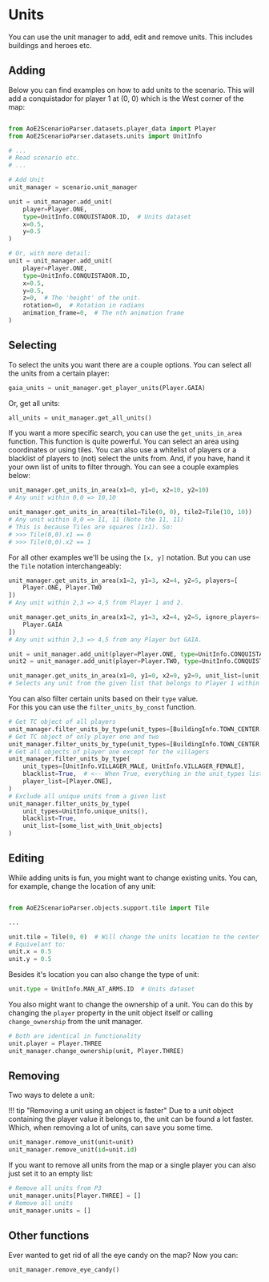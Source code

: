 # Units

You can use the unit manager to add, edit and remove units. This
includes buildings and heroes etc.

## Adding

Below you can find examples on how to add units to the scenario. This
will add a conquistador for player 1 at (0, 0) which is the West corner
of the map:

```py

from AoE2ScenarioParser.datasets.player_data import Player
from AoE2ScenarioParser.datasets.units import UnitInfo

# ... 
# Read scenario etc.
# ...

# Add Unit
unit_manager = scenario.unit_manager

unit = unit_manager.add_unit(
    player=Player.ONE,
    type=UnitInfo.CONQUISTADOR.ID,  # Units dataset
    x=0.5,
    y=0.5
)

# Or, with more detail:
unit = unit_manager.add_unit(
    player=Player.ONE,
    type=UnitInfo.CONQUISTADOR.ID,
    x=0.5,
    y=0.5,
    z=0,  # The 'height' of the unit. 
    rotation=0,  # Rotation in radians
    animation_frame=0,  # The nth animation frame
)
```

## Selecting

To select the units you want there are a couple options. You can select
all the units from a certain player:

```py
gaia_units = unit_manager.get_player_units(Player.GAIA)
```

Or, get all units:

```py
all_units = unit_manager.get_all_units()
```

If you want a more specific search, you can use the `get_units_in_area`
function. This function is quite powerful. You can select an area using
coordinates or using tiles. You can also use a whitelist of players or a
blacklist of players to (not) select the units from. And, if you have,
hand it your own list of units to filter through. You can see a couple
examples below:

```py
unit_manager.get_units_in_area(x1=0, y1=0, x2=10, y2=10)
# Any unit within 0,0 => 10,10

unit_manager.get_units_in_area(tile1=Tile(0, 0), tile2=Tile(10, 10))
# Any unit within 0,0 => 11, 11 (Note the 11, 11)
# This is because Tiles are squares (1x1). So: 
# >>> Tile(0,0).x1 == 0
# >>> Tile(0,0).x2 == 1
```

For all other examples we'll be using the ``[x, y]`` notation. But you can use the ``Tile`` notation interchangeably:

```py
unit_manager.get_units_in_area(x1=2, y1=3, x2=4, y2=5, players=[
    Player.ONE, Player.TWO
])
# Any unit within 2,3 => 4,5 from Player 1 and 2.

unit_manager.get_units_in_area(x1=2, y1=3, x2=4, y2=5, ignore_players=[
    Player.GAIA
])
# Any unit within 2,3 => 4,5 from any Player but GAIA.

unit = unit_manager.add_unit(player=Player.ONE, type=UnitInfo.CONQUISTADOR.ID, x=5, y=1)
unit2 = unit_manager.add_unit(player=Player.TWO, type=UnitInfo.CONQUISTADOR.ID, x=1, y=5)

unit_manager.get_units_in_area(x1=0, y1=0, x2=9, y2=9, unit_list=[unit, unit2], players=[Player.ONE])
# Selects any unit from the given list that belongs to Player 1 within 0,0 => 9,9.
```

You can also filter certain units based on their `type` value.  
For this you can use the `filter_units_by_const` function.

```py
# Get TC object of all players
unit_manager.filter_units_by_type(unit_types=[BuildingInfo.TOWN_CENTER.ID])
# Get TC object of only player one and two
unit_manager.filter_units_by_type(unit_types=[BuildingInfo.TOWN_CENTER.ID], player_list=[Player.ONE, Player.TWO])
# Get all objects of player one except for the villagers
unit_manager.filter_units_by_type(
    unit_types=[UnitInfo.VILLAGER_MALE, UnitInfo.VILLAGER_FEMALE],
    blacklist=True,  # <-- When True, everything in the unit_types list will be excluded instead of included
    player_list=[Player.ONE],
)
# Exclude all unique units from a given list
unit_manager.filter_units_by_type(
    unit_types=UnitInfo.unique_units(),
    blacklist=True,
    unit_list=[some_list_with_Unit_objects]
)
```

## Editing

While adding units is fun, you might want to change existing units. You
can, for example, change the location of any unit:

```py

from AoE2ScenarioParser.objects.support.tile import Tile

...

unit.tile = Tile(0, 0)  # Will change the units location to the center of tile 0,0
# Equivelant to:
unit.x = 0.5
unit.y = 0.5
```

Besides it's location you can also change the type of unit:

```py
unit.type = UnitInfo.MAN_AT_ARMS.ID  # Units dataset
```

You also might want to change the ownership of a unit. You can do this by 
changing the `player` property in the unit object itself or calling 
`change_ownership` from the unit manager.

```py
# Both are identical in functionality
unit.player = Player.THREE
unit_manager.change_ownership(unit, Player.THREE)
```

## Removing

Two ways to delete a unit:

!!! tip "Removing a unit using an object is faster"
    Due to a unit object containing the player value it belongs to, 
    the unit can be found a lot faster. Which, when removing a lot of units,
    can save you some time.

```py
unit_manager.remove_unit(unit=unit)
unit_manager.remove_unit(id=unit.id)
```

If you want to remove all units from the map or a single player 
you can also just set it to an empty list:

```py
# Remove all units from P3
unit_manager.units[Player.THREE] = []
# Remove all units
unit_manager.units = []
```

## Other functions

Ever wanted to get rid of all the eye candy on the map? Now you can:

```py
unit_manager.remove_eye_candy()
```
